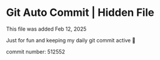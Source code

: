 # Git Auto Commit | Hidden File

This file was added Feb 12, 2025

Just for fun and keeping my daily git commit active 🤪

commit number: 512552

